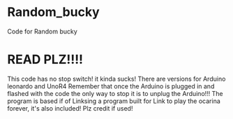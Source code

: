# Random_bucky
Code for Random bucky

# READ PLZ!!!!
This code has no stop switch! it kinda sucks!
There are versions for Arduino leonardo and UnoR4
Remember that once the Arduino is plugged in and flashed with the code the only way to stop it is to unplug the Arduino!!!
The program is based if of Linksing a program built for Link to play the ocarina forever, it's also included!
Plz credit if used!
